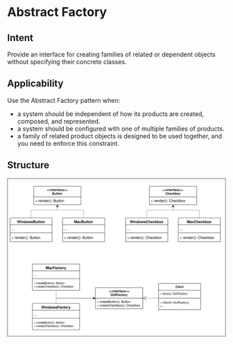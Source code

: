 # Abstract Factory

## Intent

Provide an interface for creating families of related or dependent objects without specifying their concrete classes.

## Applicability

Use the Abstract Factory pattern when:

- a system should be independent of how its products are created, composed, and represented.
- a system should be configured with one of multiple families of products.
- a family of related product objects is designed to be used together, and you need to enforce this constraint.

## Structure

![Abstract Factory](./abstract-factory.drawio.svg)
